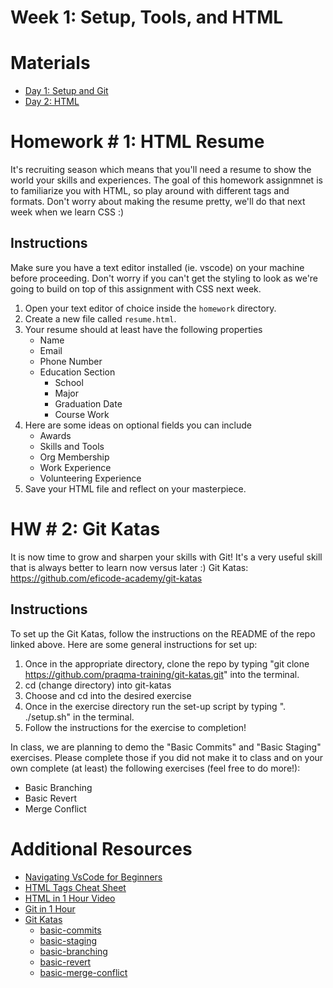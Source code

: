 # Week 1: Setup, Tools, and HTML 

# Materials
- [Day 1: Setup and Git](https://docs.google.com/presentation/d/15nEL-Z6HcFfiJzxQkh7TIvTeB1y3sffK/edit?usp=sharing&ouid=113681470195127276939&rtpof=true&sd=true)
- [Day 2: HTML](https://docs.google.com/presentation/d/14JpYhViAUWqg9GKq1PDHTRyT-Na32Dp6/edit?usp=sharing&ouid=113681470195127276939&rtpof=true&sd=true)

# Homework # 1: HTML Resume
It's recruiting season which means that you'll need a resume to show the world your skills and experiences. The goal of this homework assignmnet is to familiarize you with HTML, so play around with different tags and formats. Don't worry about making the resume pretty, we'll do that next week when we learn CSS :)
## Instructions
Make sure you have a text editor installed (ie. vscode) on your machine before proceeding. Don't worry if you can't get the styling to look as we're going to build on top of this assignment with CSS next week.

1.	Open your text editor of choice inside the `homework` directory.
2.	Create a new file called `resume.html`.
3.  Your resume should at least have the following properties
    - Name
    - Email
    - Phone Number
    - Education Section
        - School
        - Major
        - Graduation Date
        - Course Work
4. Here are some ideas on optional fields you can include
    - Awards
    - Skills and Tools
    - Org Membership
    - Work Experience
    - Volunteering Experience
5. Save your HTML file and reflect on your masterpiece.

# HW # 2: Git Katas
It is now time to grow and sharpen your skills with Git! It's a very useful skill that is always better
to learn now versus later :) 
Git Katas: https://github.com/eficode-academy/git-katas

## Instructions
To set up the Git Katas, follow the instructions on the README of the repo linked above.
Here are some general instructions for set up:
1. Once in the appropriate directory, clone the repo by typing "git clone https://github.com/praqma-training/git-katas.git" 
into the terminal.
2. cd (change directory) into git-katas
3. Choose and cd into the desired exercise
4. Once in the exercise directory run the set-up script by typing ". ./setup.sh" in the terminal.
5. Follow the instructions for the exercise to completion!

In class, we are planning to demo the "Basic Commits" and "Basic Staging" exercises. Please complete those if
you did not make it to class and on your own complete (at least) the following exercises (feel free to do more!):
- Basic Branching
- Basic Revert
- Merge Conflict

# Additional Resources
- [Navigating VsCode for Beginners](https://youtu.be/ORrELERGIHs)
- [HTML Tags Cheat Sheet](https://html.com/wp-content/uploads/html5_cheat_sheet_tags.png) 
- [HTML in 1 Hour Video](https://www.youtube.com/watch?v=iphTU2NFZCI)
- [Git in 1 Hour](https://youtu.be/8JJ101D3knE)
- [Git Katas](https://github.com/eficode-academy/git-katas)
   - [basic-commits](https://github.com/eficode-academy/git-katas/tree/master/basic-commits)
   - [basic-staging](https://github.com/eficode-academy/git-katas/tree/master/basic-staging)
   - [basic-branching](https://github.com/eficode-academy/git-katas/tree/master/basic-branching)
   - [basic-revert](https://github.com/eficode-academy/git-katas/tree/master/basic-revert)
   - [basic-merge-conflict](https://github.com/eficode-academy/git-katas/tree/master/merge-conflict)